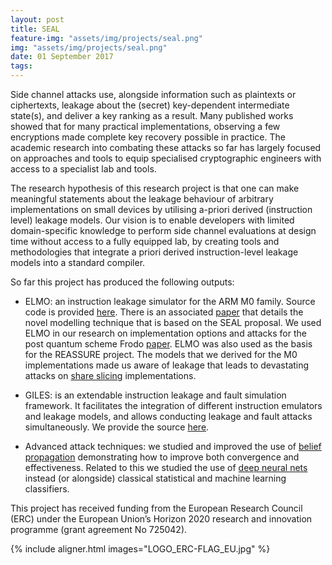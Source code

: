 ```yaml
---
layout: post
title: SEAL
feature-img: "assets/img/projects/seal.png"
img: "assets/img/projects/seal.png"
date: 01 September 2017
tags:
---
```


Side channel attacks use, alongside information such as plaintexts or ciphertexts, leakage about the (secret) key-dependent intermediate state(s), and deliver a  key ranking as a result. Many published works showed that for many practical implementations, observing a few encryptions made complete key recovery possible in practice. The academic research into combating these attacks so far has largely focused on approaches and tools to equip specialised cryptographic engineers with access to a specialist lab and tools.

The research hypothesis of this research project is that one can make meaningful statements about the leakage behaviour of arbitrary implementations on small devices by utilising a-priori derived (instruction level) leakage models. Our vision is to enable developers with limited domain-specific knowledge to perform side channel evaluations at design time without access to a fully equipped lab, by creating tools and methodologies that integrate a priori derived instruction-level leakage models into a standard compiler.

So far this project has produced the following outputs:

- ELMO: an instruction leakage simulator for the ARM M0 family. Source code is provided [here](http://www.github.com/sca-research/elmo). There is an associated [paper](https://www.usenix.org/system/files/conference/usenixsecurity17/sec17-mccann.pdf) that details the novel modelling technique that is based on the SEAL proposal. We used ELMO in our research on implementation options and attacks for the post quantum scheme Frodo [paper](https://link.springer.com/chapter/10.1007%2F978-3-030-10970-7_10). ELMO was also used as the basis for the REASSURE project. The models that we derived for the M0 implementations made us aware of leakage that leads to devastating attacks on [share slicing](https://tches.iacr.org/index.php/TCHES/article/view/8396) implementations.

- GILES: is an extendable instruction leakage and fault simulation framework. It facilitates the integration of different instruction emulators and leakage models, and allows conducting leakage and fault attacks simultaneously. We provide the source [here](http://www.github.com/sca-research/giles).

- Advanced attack techniques: we studied and improved the use of [belief propagation](https://doi.org/10.1007/978-3-030-15462-2_2) demonstrating how to improve both convergence and effectiveness. Related to this we studied the use of [deep neural nets](https://eprint.iacr.org/2019/1068) instead (or alongside) classical statistical and machine learning classifiers.

This project has received funding from the European Research Council (ERC) under the European Union’s Horizon 2020 research and innovation programme (grant agreement No 725042).

{% include aligner.html images="LOGO_ERC-FLAG_EU.jpg" %}
